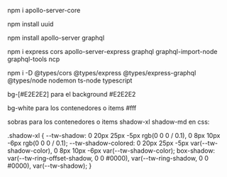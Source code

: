 npm i apollo-server-core

npm install uuid

npm install apollo-server graphql

npm i express cors apollo-server-express graphql graphql-import-node graphql-tools ncp

npm i -D @types/cors @types/express @types/express-graphql @types/node nodemon ts-node typescript


bg-[#E2E2E2] para el background #E2E2E2

bg-white para los contenedores o items #fff

sobras para los contenedores o items shadow-xl shadow-md en css:

.shadow-xl {
    --tw-shadow: 0 20px 25px -5px rgb(0 0 0 / 0.1), 0 8px 10px -6px rgb(0 0 0 / 0.1);
    --tw-shadow-colored: 0 20px 25px -5px var(--tw-shadow-color), 0 8px 10px -6px var(--tw-shadow-color);
    box-shadow: var(--tw-ring-offset-shadow, 0 0 #0000), var(--tw-ring-shadow, 0 0 #0000), var(--tw-shadow);
}
